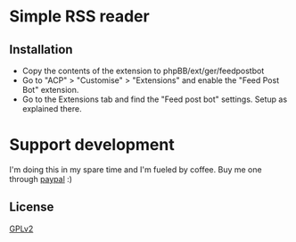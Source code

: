 # Simple RSS reader

## Installation

* Copy the contents of the extension to phpBB/ext/ger/feedpostbot
* Go to "ACP" > "Customise" > "Extensions" and enable the "Feed Post Bot" extension.
* Go to the Extensions tab and find the "Feed post bot" settings. Setup as explained there.

# Support development
I'm doing this in my spare time and I'm fueled by coffee. Buy me one through [paypal](https://www.paypal.com/cgi-bin/webscr?cmd=_s-xclick&hosted_button_id=2YBSSF68LXBAN) :)

## License

[GPLv2](license.txt)
